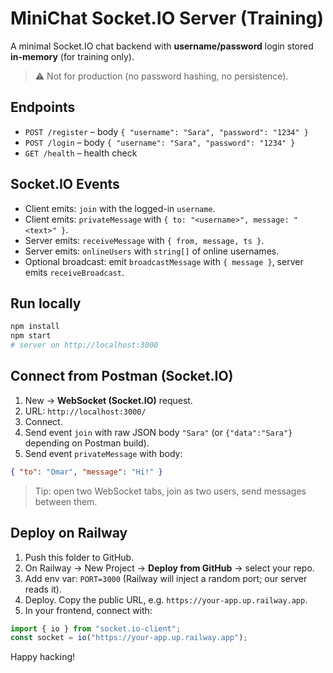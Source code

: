 # MiniChat Socket.IO Server (Training)

A minimal Socket.IO chat backend with **username/password** login stored **in-memory** (for training only).

> ⚠️ Not for production (no password hashing, no persistence).

## Endpoints

- `POST /register` – body `{ "username": "Sara", "password": "1234" }`
- `POST /login` – body `{ "username": "Sara", "password": "1234" }`
- `GET /health` – health check

## Socket.IO Events

- Client emits: `join` with the logged-in `username`.
- Client emits: `privateMessage` with `{ to: "<username>", message: "<text>" }`.
- Server emits: `receiveMessage` with `{ from, message, ts }`.
- Server emits: `onlineUsers` with `string[]` of online usernames.
- Optional broadcast: emit `broadcastMessage` with `{ message }`, server emits `receiveBroadcast`.

## Run locally

```bash
npm install
npm start
# server on http://localhost:3000
```

## Connect from Postman (Socket.IO)

1. New → **WebSocket (Socket.IO)** request.
2. URL: `http://localhost:3000/`
3. Connect.
4. Send event `join` with raw JSON body `"Sara"` (or `{"data":"Sara"}` depending on Postman build).
5. Send event `privateMessage` with body:
```json
{ "to": "Omar", "message": "Hi!" }
```

> Tip: open two WebSocket tabs, join as two users, send messages between them.

## Deploy on Railway

1. Push this folder to GitHub.
2. On Railway → New Project → **Deploy from GitHub** → select your repo.
3. Add env var: `PORT=3000` (Railway will inject a random port; our server reads it).
4. Deploy. Copy the public URL, e.g. `https://your-app.up.railway.app`.
5. In your frontend, connect with:
```js
import { io } from "socket.io-client";
const socket = io("https://your-app.up.railway.app");
```


Happy hacking!

